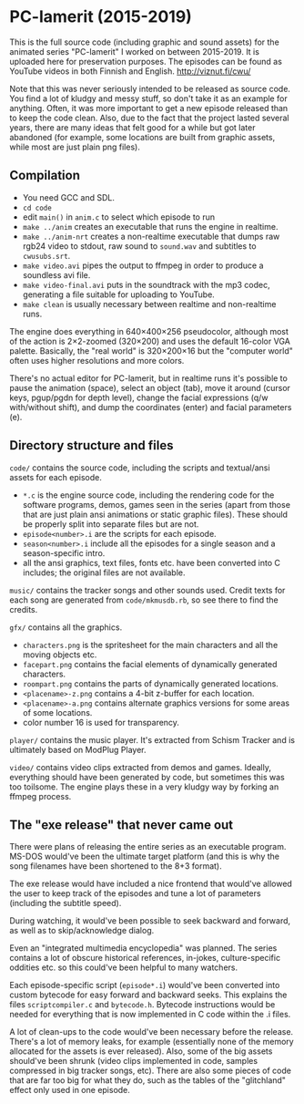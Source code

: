 # PC-lamerit (2015-2019)

This is the full source code (including graphic and sound assets) for the
animated series "PC-lamerit" I worked on between 2015-2019. It is uploaded
here for preservation purposes. The episodes can be found as YouTube videos
in both Finnish and English. http://viznut.fi/cwu/

Note that this was never seriously intended to be released as source code.
You find a lot of kludgy and messy stuff, so don't take it as an example for
anything. Often, it was more important to get a new episode released than to
keep the code clean. Also, due to the fact that the project lasted several
years, there are many ideas that felt good for a while but got later
abandoned (for example, some locations are built from graphic assets, while
most are just plain png files).

## Compilation

* You need GCC and SDL.
* `cd code`
* edit `main()` in `anim.c` to select which episode to run 
* `make ../anim` creates an executable that runs the engine in realtime.
* `make ../anim-nrt` creates a non-realtime executable that dumps raw rgb24 video to stdout, raw sound to `sound.wav` and subtitles to `cwusubs.srt`.
* `make video.avi` pipes the output to ffmpeg in order to produce a soundless avi file.
* `make video-final.avi` puts in the soundtrack with the mp3 codec, generating a file suitable for uploading to YouTube.
* `make clean` is usually necessary between realtime and non-realtime runs.

The engine does everything in 640×400×256 pseudocolor, although most of the
action is 2×2-zoomed (320×200) and uses the default 16-color VGA palette.
Basically, the "real world" is 320×200×16 but the "computer world" often
uses higher resolutions and more colors.

There's no actual editor for PC-lamerit, but in realtime runs it's possible
to pause the animation (space), select an object (tab), move it around
(cursor keys, pgup/pgdn for depth level), change the facial expressions (q/w
with/without shift), and dump the coordinates (enter) and facial parameters
(e).

## Directory structure and files

`code/` contains the source code, including the scripts and textual/ansi
assets for each episode.
* `*.c` is the engine source code, including the rendering code for the software programs, demos, games seen in the series (apart from those that are just plain ansi animations or static graphic files). These should be properly split into separate files but are not.
* `episode<number>.i` are the scripts for each episode. 
* `season<number>.i` include all the episodes for a single season and a season-specific intro.
* all the ansi graphics, text files, fonts etc. have been converted into C includes; the original files are not available.

`music/` contains the tracker songs and other sounds used. Credit texts for
each song are generated from `code/mkmusdb.rb`, so see there to find the
credits.

`gfx/` contains all the graphics.
* `characters.png` is the spritesheet for the main characters and all the moving objects etc.
* `facepart.png` contains the facial elements of dynamically generated characters.
* `roompart.png` contains the parts of dynamically generated locations.
* `<placename>-z.png` contains a 4-bit z-buffer for each location.
* `<placename>-a.png` contains alternate graphics versions for some areas of some locations.
* color number 16 is used for transparency.

`player/` contains the music player. It's extracted from Schism Tracker and
is ultimately based on ModPlug Player.

`video/` contains video clips extracted from demos and games. Ideally,
everything should have been generated by code, but sometimes this was too
toilsome. The engine plays these in a very kludgy way by forking an ffmpeg
process.

## The "exe release" that never came out

There were plans of releasing the entire series as an executable program.
MS-DOS would've been the ultimate target platform (and this is why the
song filenames have been shortened to the 8+3 format).

The exe release would have included a nice frontend that would've
allowed the user to keep track of the episodes and tune a lot of
parameters (including the subtitle speed).

During watching, it would've been possible to seek backward and forward,
as well as to skip/acknowledge dialog.

Even an "integrated multimedia encyclopedia" was planned. The series
contains a lot of obscure historical references, in-jokes,
culture-specific oddities etc. so this could've been helpful to many
watchers.

Each episode-specific script (`episode*.i`) would've been converted into
custom bytecode for easy forward and backward seeks. This explains the files
`scriptcompiler.c` and `bytecode.h`. Bytecode instructions would be needed
for everything that is now implemented in C code within the
.i files.

A lot of clean-ups to the code would've been necessary before the release.
There's a lot of memory leaks, for example (essentially none of the memory
allocated for the assets is ever released). Also, some of the big assets
should've been shrunk (video clips implemented in code, samples compressed
in big tracker songs, etc). There are also some pieces of code that are far
too big for what they do, such as the tables of the "glitchland" effect only
used in one episode.

